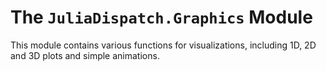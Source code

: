 # The `JuliaDispatch.Graphics` Module

This module contains various functions for visualizations, including 1D, 2D and 3D plots and simple animations.
